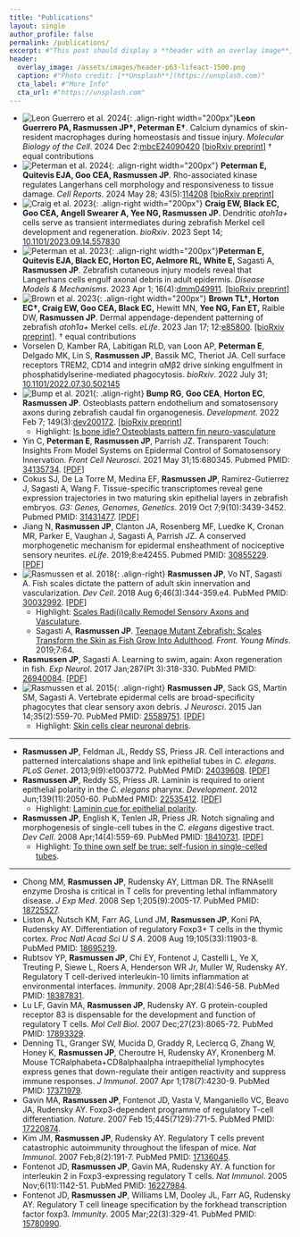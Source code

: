 ```yaml
---
title: "Publications"
layout: single
author_profile: false
permalink: /publications/
excerpt: #"This post should display a **header with an overlay image**, if the  theme supports it."
header:
  overlay_image: /assets/images/header-p63-lifeact-1500.png
  caption: #"Photo credit: [**Unsplash**](https://unsplash.com)"
  cta_label: #"More Info"
  cta_url: #"https://unsplash.com"
---
```

* ![Leon Guerrero et al. 2024](/assets/images/pearl-et-al-ca-dynamics.gif){: .align-right width="200px"}**Leon Guerrero PA, Rasmussen JP&dagger;, Peterman E&dagger;**. Calcium dynamics of skin-resident macrophages during homeostasis and tissue injury. *Molecular Biology of the Cell*. 2024 Dec 2:[mbcE24090420](https://doi.org/10.1091/mbc.E24-09-0420) [[bioRxiv preprint]](https://www.biorxiv.org/content/10.1101/2024.09.24.614510) &dagger; equal contributions
* ![Peterman et al. 2024](/assets/images/Peterman-ROCK-paper.png){: .align-right width="200px"} **Peterman E, Quitevis EJA, Goo CEA, Rasmussen JP**. Rho-associated kinase regulates Langerhans cell morphology and responsiveness to tissue damage. *Cell Reports*. 2024 May 28; 43(5):[114208](https://doi.org/10.1016/j.celrep.2024.114208) [[bioRxiv preprint]](https://www.biorxiv.org/content/10.1101/2023.07.28.550974)
* ![Craig et al. 2023](/assets/images/Craig-dMC-paper.png){: .align-right width="200px"} **Craig EW, Black EC, Goo CEA, Angell Swearer A, Yee NG, Rasmussen JP**. Dendritic *atoh1a+* cells serve as transient intermediates during zebrafish Merkel cell development and regeneration. *bioRxiv*. 2023 Sept 14; [10.1101/2023.09.14.557830](https://www.biorxiv.org/content/10.1101/2023.09.14.557830) 
* ![Peterman et al. 2023](/assets/images/Peterman-scale-pluck-paper.png){: .align-right width="200px"}**Peterman E, Quitevis EJA, Black EC, Horton EC, Aelmore RL, White E,** Sagasti A, **Rasmussen JP**. Zebrafish cutaneous injury models reveal that Langerhans cells engulf axonal debris in adult epidermis. *Disease Models & Mechanisms*. 2023 Apr 1; 16(4):[dmm049911](https://doi.org/10.1242/dmm.049911). [[bioRxiv preprint]](https://www.biorxiv.org/content/10.1101/2022.06.15.496311)
* ![Brown et al. 2023](/assets/images/Brown-Horton-paper.png){: .align-right width="200px"} **Brown TL&dagger;, Horton EC&dagger;, Craig EW, Goo CEA, Black EC,** Hewitt MN, **Yee NG,  Fan ET,** Raible DW, **Rasmussen JP**. Dermal appendage-dependent patterning of zebrafish *atoh1a+* Merkel cells. *eLife*. 2023 Jan 17; 12:[e85800](https://doi.org/10.7554/eLife.85800). [[bioRxiv preprint]](https://www.biorxiv.org/content/10.1101/2022.08.11.503570). &dagger; equal contributions
* Vorselen D, Kamber RA, Labitigan RLD, van Loon AP, **Peterman E**, Delgado MK, Lin S, **Rasmussen JP**, Bassik MC, Theriot JA. Cell surface receptors TREM2, CD14 and integrin αMβ2 drive sinking engulfment in phosphatidylserine-mediated phagocytosis. *bioRxiv*. 2022 July 31; 
[10.1101/2022.07.30.502145](https://www.biorxiv.org/content/10.1101/2022.07.30.502145)
* ![Bump et al. 2021](/assets/images/Bump_2021_200.png){: .align-right} **Bump RG**, **Goo CEA**, **Horton EC**, **Rasmussen JP**. Osteoblasts pattern endothelium and somatosensory axons during zebrafish caudal fin organogenesis. *Development*. 2022 Feb 7; 149(3):[dev200172](https://journals.biologists.com/dev/article/149/3/dev200172/274277/Osteoblasts-pattern-endothelium-and-somatosensory). [[bioRxiv preprint]](https://www.biorxiv.org/content/10.1101/2021.09.28.462226v1)
	* Highlight: [Is bone idle? Osteoblasts pattern fin neuro-vasculature](https://journals.biologists.com/dev/article/149/3/e149_e0302/274280/Is-bone-idle-Osteoblasts-pattern-fin-neuro)
* Yin C, **Peterman E**, **Rasmussen JP**, Parrish JZ. Transparent Touch: Insights From Model Systems on Epidermal Control of Somatosensory Innervation. *Front Cell Neurosci*. 2021 May 31;15:680345. Pubmed PMID: [34135734](https://www.ncbi.nlm.nih.gov/pubmed/34135734). [[PDF]](/assets/pdf/Yin_Peterman_Rasmussen_Parrish_FrontCellNeuro_2021.pdf)
* Cokus SJ, De La Torre M, Medina EF, **Rasmussen JP**, Ramirez-Gutierrez J, Sagasti A, Wang F. Tissue-specific transcriptomes reveal gene expression trajectories in two maturing skin epithelial layers in zebrafish embryos. *G3: Genes, Genomes, Genetics*. 2019 Oct 7;9(10):3439-3452. Pubmed PMID: [31431477](https://www.ncbi.nlm.nih.gov/pubmed/31431477). [[PDF]](/assets/pdf/Cokus_Wang_G3_2019.pdf)
* Jiang N, **Rasmussen JP**, Clanton JA, Rosenberg MF, Luedke K, Cronan MR,
Parker E, Vaughan J, Sagasti A, Parrish JZ. A conserved morphogenetic mechanism for
epidermal ensheathment of nociceptive sensory neurites. *eLife*. 2019;8:e42455. Pubmed PMID: [30855229](https://www.ncbi.nlm.nih.gov/pubmed/30855229). [[PDF]](/assets/pdf/Jiang_Parrish_eLife_2019.pdf)
* ![Rasmussen et al. 2018](/assets/images/Rasmussen_2018_200.png){: .align-right} **Rasmussen JP**, Vo NT, Sagasti A. Fish scales dictate the pattern of adult skin innervation and vascularization. *Dev Cell*. 2018 Aug 6;46(3):344-359.e4. PubMed PMID: [30032992](https://www.ncbi.nlm.nih.gov/pubmed/30032992). [[PDF]](/assets/pdf/Rasmussen_Sagasti_DevCell_2018.pdf)
    * Highlight: [Scales Radi(i)cally Remodel Sensory Axons and Vasculature](https://www.ncbi.nlm.nih.gov/pubmed/30086298).
    * Sagasti A, **Rasmussen JP**. [Teenage Mutant Zebrafish: Scales
Transform the Skin as Fish Grow Into Adulthood](https://kids.frontiersin.org/article/10.3389/frym.2019.00064). *Front. Young Minds*. 2019;7:64.
* **Rasmussen JP**, Sagasti A. Learning to swim, again: Axon regeneration in fish.  *Exp Neurol*. 2017 Jan;287(Pt 3):318-330. PubMed PMID: [26940084](http://www.ncbi.nlm.nih.gov/pubmed/26940084). [[PDF]](/assets/pdf/Rasmussen_Sagasti_ExpNeurol_2017.pdf)
* ![Rasmussen et al. 2015](/assets/images/Rasmussen_2015_200.png){: .align-right} **Rasmussen JP**, Sack GS, Martin SM, Sagasti A. Vertebrate epidermal cells are broad-specificity phagocytes that clear sensory axon debris. *J Neurosci*. 2015 Jan 14;35(2):559-70. PubMed PMID: [25589751](http://www.ncbi.nlm.nih.gov/pubmed/25589751). [[PDF]](/assets/pdf/Rasmussen_Sagasti_JNeuro_2015.pdf)
    * Highlight: [Skin cells clear neuronal debris](http://www.nature.com/nrn/journal/v16/n3/full/nrn3928.html).
    
---
* **Rasmussen JP**, Feldman JL, Reddy SS, Priess JR. Cell interactions and patterned intercalations shape and link epithelial tubes in *C. elegans*. <i>PLoS Genet</i>.  2013;9(9):e1003772. PubMed PMID: [24039608](http://www.ncbi.nlm.nih.gov/pubmed/24039608). [[PDF]](/assets/pdf/Rasmussen_Priess_PLoSGen_2013.pdf)
* **Rasmussen JP**, Reddy SS, Priess JR. Laminin is required to orient epithelial polarity in the *C. elegans* pharynx. *Development*. 2012 Jun;139(11):2050-60. PubMed PMID: [22535412](http://www.ncbi.nlm.nih.gov/pubmed/22535412). [[PDF]](/assets/pdf/Rasmussen_Priess_Dev_2012.pdf)
    * Highlight: [Laminin cue for epithelial polarity](http://dev.biologists.org/content/139/11/e1101).
* **Rasmussen JP**, English K, Tenlen JR, Priess JR. Notch signaling and
morphogenesis of single-cell tubes in the *C. elegans* digestive tract. *Dev Cell*. 2008 Apr;14(4):559-69. PubMed PMID: [18410731](http://www.ncbi.nlm.nih.gov/pubmed/18410731). [[PDF]](/assets/pdf/Rasmussen_Priess_DevCell_2008.pdf)
    * Highlight: [To thine own self be true: self-fusion in single-celled tubes](https://www.ncbi.nlm.nih.gov/pubmed/18410723).

---
* Chong MM, **Rasmussen JP**, Rudensky AY, Littman DR. The RNAseIII enzyme Drosha is critical in T cells for preventing lethal inflammatory disease. *J Exp Med*. 2008 Sep 1;205(9):2005-17. PubMed PMID: [18725527](http://www.ncbi.nlm.nih.gov/pubmed/18725527).
* Liston A, Nutsch KM, Farr AG, Lund JM, **Rasmussen JP**, Koni PA, Rudensky AY. Differentiation of regulatory Foxp3+ T cells in the thymic cortex. *Proc Natl Acad Sci U S A*. 2008 Aug 19;105(33):11903-8. PubMed PMID: [18695219](http://www.ncbi.nlm.nih.gov/pubmed/18695219).
* Rubtsov YP, **Rasmussen JP**, Chi EY, Fontenot J, Castelli L, Ye X, Treuting P, Siewe L, Roers A, Henderson WR Jr, Muller W, Rudensky AY. Regulatory T
cell-derived interleukin-10 limits inflammation at environmental interfaces.
*Immunity*. 2008 Apr;28(4):546-58. PubMed PMID: [18387831](http://www.ncbi.nlm.nih.gov/pubmed/18387831).
* Lu LF, Gavin MA, **Rasmussen JP**, Rudensky AY. G protein-coupled receptor 83 is dispensable for the development and function of regulatory T cells. *Mol Cell Biol*. 2007 Dec;27(23):8065-72. PubMed PMID: [17893329](http://www.ncbi.nlm.nih.gov/pubmed/17893329).
* Denning TL, Granger SW, Mucida D, Graddy R, Leclercq G, Zhang W, Honey K,
**Rasmussen JP**, Cheroutre H, Rudensky AY, Kronenberg M. Mouse TCRalphabeta+CD8alphaalpha intraepithelial lymphocytes express genes that down-regulate their antigen reactivity and suppress immune responses. *J Immunol*. 2007 Apr 1;178(7):4230-9. PubMed PMID: [17371979](http://www.ncbi.nlm.nih.gov/pubmed/17371979).
* Gavin MA, **Rasmussen JP**, Fontenot JD, Vasta V, Manganiello VC, Beavo JA, Rudensky AY. Foxp3-dependent programme of regulatory T-cell differentiation.
*Nature*. 2007 Feb 15;445(7129):771-5. PubMed PMID: [17220874](http://www.ncbi.nlm.nih.gov/pubmed/17220874).
* Kim JM, **Rasmussen JP**, Rudensky AY. Regulatory T cells prevent catastrophic autoimmunity throughout the lifespan of mice. *Nat Immunol*. 2007 Feb;8(2):191-7. PubMed PMID: [17136045](http://www.ncbi.nlm.nih.gov/pubmed/17136045).
* Fontenot JD, **Rasmussen JP**, Gavin MA, Rudensky AY. A function for interleukin 2 in Foxp3-expressing regulatory T cells. *Nat Immunol*. 2005 Nov;6(11):1142-51. PubMed PMID: [16227984](http://www.ncbi.nlm.nih.gov/pubmed/16227984).
* Fontenot JD, **Rasmussen JP**, Williams LM, Dooley JL, Farr AG, Rudensky AY. Regulatory T cell lineage specification by the forkhead transcription factor foxp3. *Immunity*. 2005 Mar;22(3):329-41. PubMed PMID: [15780990](http://www.ncbi.nlm.nih.gov/pubmed/15780990).
